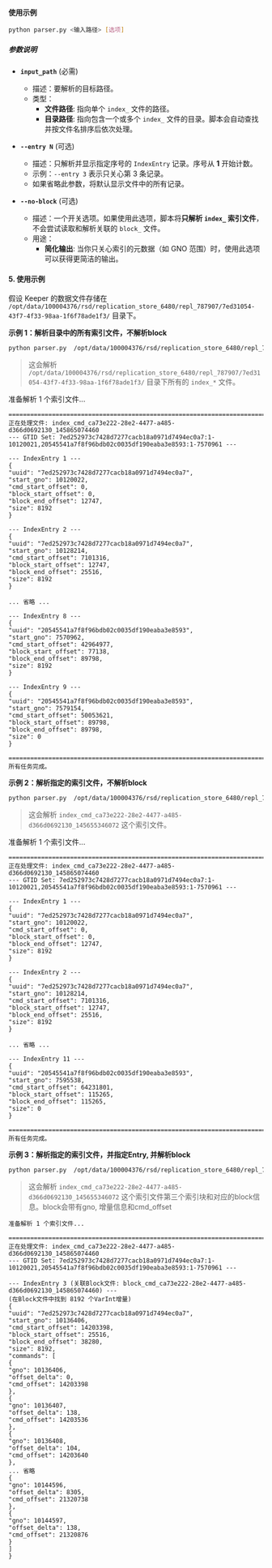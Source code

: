 
#### 使用示例

```bash
python parser.py <输入路径> [选项]
```

##### **参数说明**

*   **`input_path`** (必需)
    *   描述：要解析的目标路径。
    *   类型：
        *   **文件路径**: 指向单个 `index_` 文件的路径。
        *   **目录路径**: 指向包含一个或多个 `index_` 文件的目录。脚本会自动查找并按文件名排序后依次处理。

*   **`--entry N`** (可选)
    *   描述：只解析并显示指定序号的 `IndexEntry` 记录。序号从 **1** 开始计数。
    *   示例：`--entry 3` 表示只关心第 3 条记录。
    *   如果省略此参数，将默认显示文件中的所有记录。

*   **`--no-block`** (可选)
    *   描述：一个开关选项。如果使用此选项，脚本将**只解析 `index_` 索引文件**，不会尝试读取和解析关联的 `block_` 文件。
    *   用途：
        *   **简化输出**: 当你只关心索引的元数据（如 GNO 范围）时，使用此选项可以获得更简洁的输出。

#### 5. 使用示例

假设 Keeper 的数据文件存储在 `/opt/data/100004376/rsd/replication_store_6480/repl_787907/7ed31054-43f7-4f33-98aa-1f6f78ade1f3/` 目录下。

**示例 1：解析目录中的所有索引文件，不解析block**
```bash
python parser.py  /opt/data/100004376/rsd/replication_store_6480/repl_787907/7ed31054-43f7-4f33-98aa-1f6f78ade1f3/ --no-block
```
> 这会解析 `/opt/data/100004376/rsd/replication_store_6480/repl_787907/7ed31054-43f7-4f33-98aa-1f6f78ade1f3/` 目录下所有的 `index_*` 文件。

准备解析 1 个索引文件...

```
================================================================================
正在处理文件: index_cmd_ca73e222-28e2-4477-a485-d366d0692130_145865074460
--- GTID Set: 7ed252973c7428d7277cacb18a0971d7494ec0a7:1-10120021,20545541a7f8f96bdb02c0035df190eaba3e8593:1-7570961 ---

--- IndexEntry 1 ---
{
"uuid": "7ed252973c7428d7277cacb18a0971d7494ec0a7",
"start_gno": 10120022,
"cmd_start_offset": 0,
"block_start_offset": 0,
"block_end_offset": 12747,
"size": 8192
}

--- IndexEntry 2 ---
{
"uuid": "7ed252973c7428d7277cacb18a0971d7494ec0a7",
"start_gno": 10128214,
"cmd_start_offset": 7101316,
"block_start_offset": 12747,
"block_end_offset": 25516,
"size": 8192
}

... 省略 ...

--- IndexEntry 8 ---
{
"uuid": "20545541a7f8f96bdb02c0035df190eaba3e8593",
"start_gno": 7570962,
"cmd_start_offset": 42964977,
"block_start_offset": 77138,
"block_end_offset": 89798,
"size": 8192
}

--- IndexEntry 9 ---
{
"uuid": "20545541a7f8f96bdb02c0035df190eaba3e8593",
"start_gno": 7579154,
"cmd_start_offset": 50053621,
"block_start_offset": 89798,
"block_end_offset": 89798,
"size": 0
}

================================================================================
所有任务完成。
```

**示例 2：解析指定的索引文件，不解析block**
```bash
python parser.py  /opt/data/100004376/rsd/replication_store_6480/repl_787907/7ed31054-43f7-4f33-98aa-1f6f78ade1f3/index_cmd_ca73e222-28e2-4477-a485-d366d0692130_145655346072 --no-block
```
> 这会解析 `index_cmd_ca73e222-28e2-4477-a485-d366d0692130_145655346072` 这个索引文件。

准备解析 1 个索引文件...
```
================================================================================
正在处理文件: index_cmd_ca73e222-28e2-4477-a485-d366d0692130_145865074460
--- GTID Set: 7ed252973c7428d7277cacb18a0971d7494ec0a7:1-10120021,20545541a7f8f96bdb02c0035df190eaba3e8593:1-7570961 ---

--- IndexEntry 1 ---
{
"uuid": "7ed252973c7428d7277cacb18a0971d7494ec0a7",
"start_gno": 10120022,
"cmd_start_offset": 0,
"block_start_offset": 0,
"block_end_offset": 12747,
"size": 8192
}

--- IndexEntry 2 ---
{
"uuid": "7ed252973c7428d7277cacb18a0971d7494ec0a7",
"start_gno": 10128214,
"cmd_start_offset": 7101316,
"block_start_offset": 12747,
"block_end_offset": 25516,
"size": 8192
}

... 省略 ...

--- IndexEntry 11 ---
{
"uuid": "20545541a7f8f96bdb02c0035df190eaba3e8593",
"start_gno": 7595538,
"cmd_start_offset": 64231801,
"block_start_offset": 115265,
"block_end_offset": 115265,
"size": 0
}

================================================================================
所有任务完成。
```

**示例 3：解析指定的索引文件，并指定Entry, 并解析block**
```bash
python parser.py  /opt/data/100004376/rsd/replication_store_6480/repl_787907/7ed31054-43f7-4f33-98aa-1f6f78ade1f3/index_cmd_ca73e222-28e2-4477-a485-d366d0692130_145655346072 --entry 3
```
> 这会解析 `index_cmd_ca73e222-28e2-4477-a485-d366d0692130_145655346072` 这个索引文件第三个索引块和对应的block信息。block会带有gno, 增量信息和cmd_offset

```
准备解析 1 个索引文件...

================================================================================
正在处理文件: index_cmd_ca73e222-28e2-4477-a485-d366d0692130_145865074460
--- GTID Set: 7ed252973c7428d7277cacb18a0971d7494ec0a7:1-10120021,20545541a7f8f96bdb02c0035df190eaba3e8593:1-7570961 ---

--- IndexEntry 3 (关联Block文件: block_cmd_ca73e222-28e2-4477-a485-d366d0692130_145865074460) ---
(在Block文件中找到 8192 个VarInt增量)
{
"uuid": "7ed252973c7428d7277cacb18a0971d7494ec0a7",
"start_gno": 10136406,
"cmd_start_offset": 14203398,
"block_start_offset": 25516,
"block_end_offset": 38280,
"size": 8192,
"commands": [
{
"gno": 10136406,
"offset_delta": 0,
"cmd_offset": 14203398
},
{
"gno": 10136407,
"offset_delta": 138,
"cmd_offset": 14203536
},
{
"gno": 10136408,
"offset_delta": 104,
"cmd_offset": 14203640
},
... 省略
{
"gno": 10144596,
"offset_delta": 8305,
"cmd_offset": 21320738
},
{
"gno": 10144597,
"offset_delta": 138,
"cmd_offset": 21320876
}
]
}

```